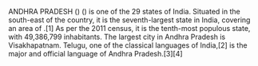 ANDHRA PRADESH () () is one of the 29 states of India. Situated in the south-east of the country, it is the seventh-largest state in India, covering an area of .[1] As per the 2011 census, it is the tenth-most populous state, with 49,386,799 inhabitants. The largest city in Andhra Pradesh is Visakhapatnam. Telugu, one of the classical languages of India,[2] is the major and official language of Andhra Pradesh.[3][4]
